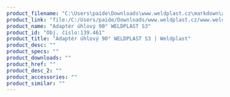```yaml
---
product_filename: "C:\Users\paide\Downloads\www.weldplast.cz\markdown\adapter-uhlovy-90-weldplast-s3.md"
product_link: "file:/C:/Users/paide/Downloads/www.weldplast.cz/www.weldplast.cz/adapter-uhlovy-90-weldplast-s3"
product_name: "Adaptér úhlový 90° WELDPLAST S3"
product_id: "Obj. číslo:139.461"
product_title: "Adaptér úhlový 90° WELDPLAST S3 | Weldplast"
product_desc: ""
product_specs: ""
product_downloads: ""
product_href: ""
product_desc_2: ""
product_accessories: ""
product_similar: ""
---
```

